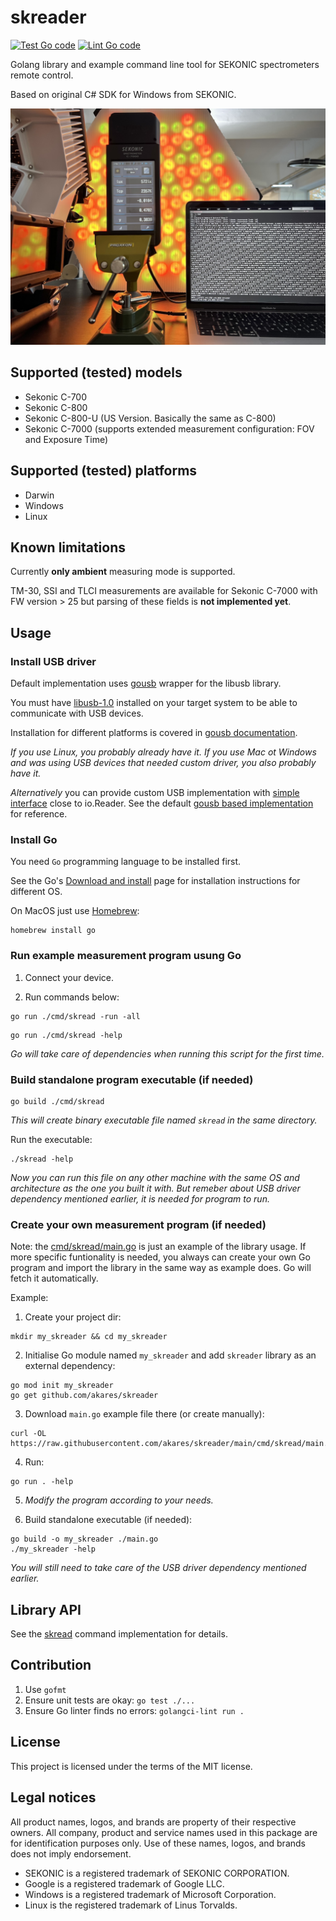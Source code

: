 # skreader

[![Test Go code](https://github.com/akares/skreader/actions/workflows/test.yml/badge.svg)](https://github.com/akares/skreader/actions/workflows/test.yml) [![Lint Go code](https://github.com/akares/skreader/actions/workflows/lint.yml/badge.svg)](https://github.com/akares/skreader/actions/workflows/lint.yml)

Golang library and example command line tool for SEKONIC spectrometers remote control.

Based on original C# SDK for Windows from SEKONIC.

<img src="doc/Sekonic-C-7000.jpg" width="640" alt="Sekonic C-7000" />

## Supported (tested) models

-   Sekonic C-700
-   Sekonic C-800
-   Sekonic C-800-U (US Version. Basically the same as C-800)
-   Sekonic C-7000 (supports extended measurement configuration: FOV and Exposure Time)

## Supported (tested) platforms

-   Darwin
-   Windows
-   Linux

## Known limitations

Currently **only ambient** measuring mode is supported.

TM-30, SSI and TLCI measurements are available for Sekonic C-7000 with FW version > 25 but parsing of these fields is **not implemented yet**.

## Usage

### Install USB driver

Default implementation uses [gousb](https://github.com/google/gousb) wrapper for the libusb library.

You must have [libusb-1.0](https://github.com/libusb/libusb/wiki) installed on your target system to be able to communicate with USB devices.

Installation for different platforms is covered in
[gousb documentation](https://github.com/google/gousb/blob/master/README.md#dependencies).

_If you use Linux, you probably already have it._
_If you use Mac ot Windows and was using USB devices that needed custom driver, you also probably have it._

_Alternatively_ you can provide custom USB implementation with [simple interface](usbadapter.go) close to io.Reader. See the default [gousb based implementation](gousb_adapter.go) for reference.

### Install Go

You need `Go` programming language to be installed first.

See the Go's [Download and install](https://go.dev/doc/install) page for installation instructions for different OS.

On MacOS just use [Homebrew](https://brew.sh/):

```
homebrew install go
```

### Run example measurement program usung Go

1. Connect your device.

2. Run commands below:

```
go run ./cmd/skread -run -all
```

```
go run ./cmd/skread -help
```

_Go will take care of dependencies when running this script for the first time._

### Build standalone program executable (if needed)

```
go build ./cmd/skread
```

_This will create binary executable file named `skread` in the same directory._

Run the executable:

```
./skread -help
```

_Now you can run this file on any other machine with the same OS and architecture as the one you built it with. But remeber about USB driver dependency mentioned earlier, it is needed for program to run._

### Create your own measurement program (if needed)

Note: the [cmd/skread/main.go](cmd/skread/main.go) is just an example of the library usage. If more specific funtionality is needed, you always can create your own Go program and import the library in the same way as example does. Go will fetch it automatically.

Example:

1. Create your project dir:

```
mkdir my_skreader && cd my_skreader
```

2. Initialise Go module named `my_skreader` and add `skreader` library as an external dependency:

```
go mod init my_skreader
go get github.com/akares/skreader
```

3. Download `main.go` example file there (or create manually):

```
curl -OL https://raw.githubusercontent.com/akares/skreader/main/cmd/skread/main.go
```

4. Run:

```
go run . -help
```

5. _Modify the program according to your needs._

6. Build standalone executable (if needed):

```
go build -o my_skreader ./main.go
./my_skreader -help
```

_You will still need to take care of the USB driver dependency mentioned earlier._

## Library API

See the [skread](cmd/skread/main.go) command implementation for details.

## Contribution

1. Use `gofmt`
2. Ensure unit tests are okay: `go test ./...`
3. Ensure Go linter finds no errors: `golangci-lint run .`

## License

This project is licensed under the terms of the MIT license.

## Legal notices

All product names, logos, and brands are property of their respective owners. All company, product and service names used in this package are for identification purposes only. Use of these names, logos, and brands does not imply endorsement.

-   SEKONIC is a registered trademark of SEKONIC CORPORATION.
-   Google is a registered trademark of Google LLC.
-   Windows is a registered trademark of Microsoft Corporation.
-   Linux is the registered trademark of Linus Torvalds.
